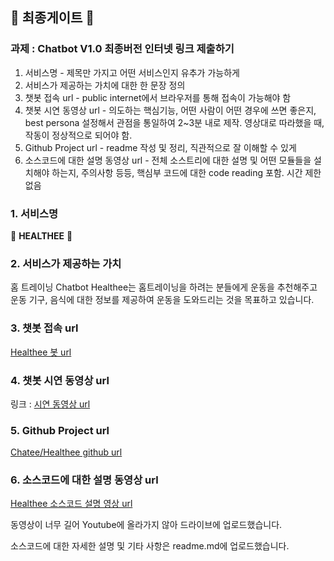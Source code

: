 ## :tada: 최종게이트 :tada:

### 과제 : Chatbot V1.0 최종버전 인터넷 링크 제출하기

1. 서비스명 - 제목만 가지고 어떤 서비스인지 유추가 가능하게
2. 서비스가 제공하는 가치에 대한 한 문장 정의
3. 챗봇 접속 url - public internet에서 브라우저를 통해 접속이 가능해야 함
4. 챗봇 시연 동영상 url - 의도하는 핵심기능, 어떤 사람이 어떤 경우에 쓰면 좋은지, best persona 설정해서 관점을 통일하여 2~3분 내로 제작. 영상대로 따라했을 때, 작동이 정상적으로 되어야 함.
5. Github Project url - readme 작성 및 정리, 직관적으로 잘 이해할 수 있게
6. 소스코드에 대한 설명 동영상 url - 전체 소스트리에 대한 설명 및 어떤 모듈들을 설치해야 하는지, 주의사항 등등, 핵심부 코드에 대한 code reading 포함. 시간 제한 없음

### 1. 서비스명

:runner: **HEALTHEE** :speech_balloon:

### 2. 서비스가 제공하는 가치

홈 트레이닝 Chatbot Healthee는 홈트레이닝을 하려는 분들에게 운동을 추천해주고 운동 기구, 음식에 대한 정보를 제공하여 운동을 도와드리는 것을 목표하고 있습니다.

### 3. 챗봇 접속 url

[Healthee 봇 url](https://htmlpreview.github.io/?https://github.com/yjo5252/chatee/blob/master/Healthee.html)

### 4. 챗봇 시연 동영상 url

링크 : [시연 동영상 url](https://youtu.be/lntUDaInK_0)

### 5. Github Project url

[Chatee/Healthee github url](https://github.com/yjo5252/chatee)

### 6. 소스코드에 대한 설명 동영상 url

[Healthee 소스코드 설명 영상 url](https://drive.google.com/file/d/1E5jNBJLLiO3iQHd1fa1P9kQnMRRVwdwR/view?usp=sharing)

동영상이 너무 길어 Youtube에 올라가지 않아 드라이브에 업로드했습니다.

소스코드에 대한 자세한 설명 및 기타 사항은 readme.md에 업로드했습니다.

